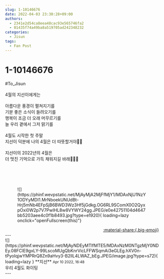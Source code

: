 ```yaml
---
slug: 1-10146676
date: 2022-04-03 23:30:28+09:00
authors:
  - 2341e2d54ca8eea48cac93e565746fa2
  - 01435f74a49ba8a519705ad242348232
categories:
  - Jisun
tags:
  - Fan Post
---
```


# 1-10146676

<div class="post-container" markdown="1">
<div class="content-container md-sidebar__scrollwrap" markdown="1">

\#To_Jisun<br><br>4월의 지선이에게는<br><br>아름다운 풍경이 펼쳐지기를<br>기분 좋은 소식이 들려오기를<br>행복이 조금 더 오래 머무르기를<br>늘 우리 곁에서 그저 맑기를<br><br>4월도 시작한 첫 주말 <br>지선이 덕분에 나의 4월은 더 따뜻할거야🥰🥰<br><br>지선이의 2022년의 4월은 <br>더 멋진 기억으로 가득 채워지길 바래🌸🌸🌸<br><br><br><br><br>
<figure markdown="1">
![](https://phinf.wevpstatic.net/MjAyMjA2MjFfMjY1/MDAxNjU1NzY1ODYyMDI1.MrNboekUNUdBt-Hrj5mNb4EFpSjB6BWD3Wz3Hf5jGdkg.OG6RL9SComX0O2QyxpOxi0W2p7V7PwIHL8w8VYWY24gg.JPEG/e0e42751104d4647bb5203aee4c0f1b8493.jpg?type=e1920){ loading=lazy onclick="openFullscreen(this)"}
</figure>


</div>
</div>

<div style="text-align: right;" markdown="1">
<a href="https://weverse.io/fromis9/fanpost/1-10146676" style="text-align: right;">:material-share:{.big-emoji}</a>
</div>
---

<div class="comments-container md-sidebar__scrollwrap" markdown="1">
<div class="comment" markdown="1">
<div class='id-container' markdown="1">
![](https://phinf.wevpstatic.net/MjAyNDEyMTlfMTE5/MDAxNzM0NTgzMjY0NDEy.08FClE9gxLY-99LscoMUgQbKnrVicLFFWSqmAi3eGLEg.hXV0n-tPyoIqjwYMPRrQ8Zn9aHvy3-B2llL4LWAZ_bEg.JPEG/image.jpg?type=s72){ loading=lazy }
**<span class="artist">지선</span>** <small>Apr 10 2022, 16:48</small><br>
</div>
<div class='comment-body' markdown="1">
우리 4월도 화이팅
</div>
</div>
</div>
---
